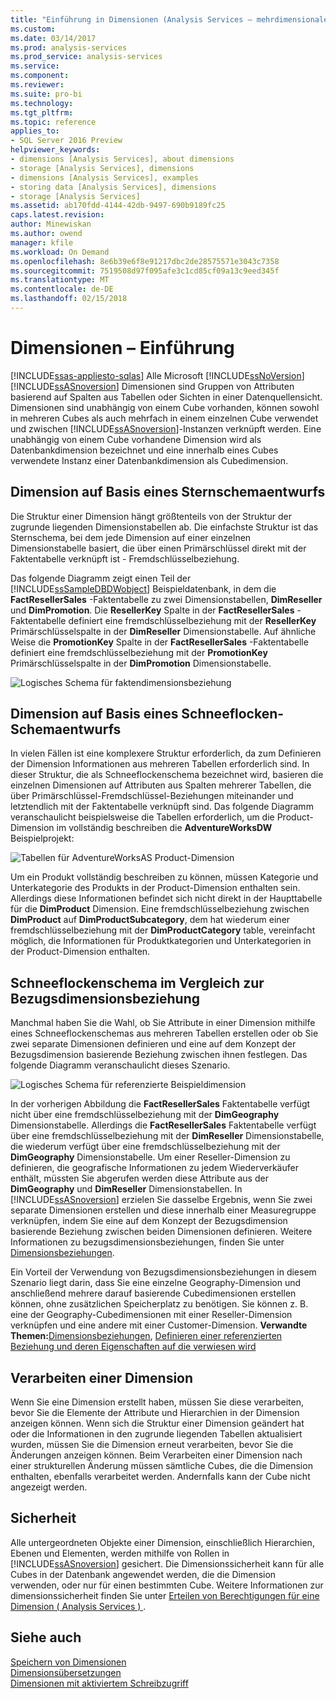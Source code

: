 ```yaml
---
title: "Einführung in Dimensionen (Analysis Services – mehrdimensionale Daten) | Microsoft Docs"
ms.custom: 
ms.date: 03/14/2017
ms.prod: analysis-services
ms.prod_service: analysis-services
ms.service: 
ms.component: 
ms.reviewer: 
ms.suite: pro-bi
ms.technology: 
ms.tgt_pltfrm: 
ms.topic: reference
applies_to:
- SQL Server 2016 Preview
helpviewer_keywords:
- dimensions [Analysis Services], about dimensions
- storage [Analysis Services], dimensions
- dimensions [Analysis Services], examples
- storing data [Analysis Services], dimensions
- storage [Analysis Services]
ms.assetid: ab170fdd-4144-42db-9497-690b9189fc25
caps.latest.revision: 
author: Minewiskan
ms.author: owend
manager: kfile
ms.workload: On Demand
ms.openlocfilehash: 8e6b39e6f8e91217dbc2de28575571e3043c7358
ms.sourcegitcommit: 7519508d97f095afe3c1cd85cf09a13c9eed345f
ms.translationtype: MT
ms.contentlocale: de-DE
ms.lasthandoff: 02/15/2018
---
```

# <a name="dimensions---introduction"></a>Dimensionen – Einführung
[!INCLUDE[ssas-appliesto-sqlas](../../includes/ssas-appliesto-sqlas.md)]
Alle Microsoft [!INCLUDE[ssNoVersion](../../includes/ssnoversion-md.md)] [!INCLUDE[ssASnoversion](../../includes/ssasnoversion-md.md)] Dimensionen sind Gruppen von Attributen basierend auf Spalten aus Tabellen oder Sichten in einer Datenquellensicht. Dimensionen sind unabhängig von einem Cube vorhanden, können sowohl in mehreren Cubes als auch mehrfach in einem einzelnen Cube verwendet und zwischen [!INCLUDE[ssASnoversion](../../includes/ssasnoversion-md.md)]-Instanzen verknüpft werden. Eine unabhängig von einem Cube vorhandene Dimension wird als Datenbankdimension bezeichnet und eine innerhalb eines Cubes verwendete Instanz einer Datenbankdimension als Cubedimension.  
  
## <a name="dimension-based-on-a-star-schema-design"></a>Dimension auf Basis eines Sternschemaentwurfs  
 Die Struktur einer Dimension hängt größtenteils von der Struktur der zugrunde liegenden Dimensionstabellen ab. Die einfachste Struktur ist das Sternschema, bei dem jede Dimension auf einer einzelnen Dimensionstabelle basiert, die über einen Primärschlüssel direkt mit der Faktentabelle verknüpft ist - Fremdschlüsselbeziehung.  
  
 Das folgende Diagramm zeigt einen Teil der [!INCLUDE[ssSampleDBDWobject](../../includes/sssampledbdwobject-md.md)] Beispieldatenbank, in dem die **FactResellerSales** -Faktentabelle zu zwei Dimensionstabellen, **DimReseller** und **DimPromotion**. Die **ResellerKey** Spalte in der **FactResellerSales** -Faktentabelle definiert eine fremdschlüsselbeziehung mit der **ResellerKey** Primärschlüsselspalte in der  **DimReseller** Dimensionstabelle. Auf ähnliche Weise die **PromotionKey** Spalte in der **FactResellerSales** -Faktentabelle definiert eine fremdschlüsselbeziehung mit der **PromotionKey** Primärschlüsselspalte in der  **DimPromotion** Dimensionstabelle.  
  
 ![Logisches Schema für faktendimensionsbeziehung](../../analysis-services/multidimensional-models-olap-logical-dimension-objects/media/dimfactrelationship.gif "logisches Schema für faktendimensionsbeziehung")  
  
## <a name="dimension-based-on-a-snowflake-schema-design"></a>Dimension auf Basis eines Schneeflocken-Schemaentwurfs  
 In vielen Fällen ist eine komplexere Struktur erforderlich, da zum Definieren der Dimension Informationen aus mehreren Tabellen erforderlich sind. In dieser Struktur, die als Schneeflockenschema bezeichnet wird, basieren die einzelnen Dimensionen auf Attributen aus Spalten mehrerer Tabellen, die über Primärschlüssel-Fremdschlüssel-Beziehungen miteinander und letztendlich mit der Faktentabelle verknüpft sind. Das folgende Diagramm veranschaulicht beispielsweise die Tabellen erforderlich, um die Product-Dimension im vollständig beschreiben die **AdventureWorksDW** Beispielprojekt:  
  
 ![Tabellen für AdventureWorksAS Product-Dimension](../../analysis-services/multidimensional-models-olap-logical-dimension-objects/media/dimproduct.gif "Tabellen für AdventureWorksAS Product-Dimension")  
  
 Um ein Produkt vollständig beschreiben zu können, müssen Kategorie und Unterkategorie des Produkts in der Product-Dimension enthalten sein. Allerdings diese Informationen befindet sich nicht direkt in der Haupttabelle für die **DimProduct** Dimension. Eine fremdschlüsselbeziehung zwischen **DimProduct** auf **DimProductSubcategory**, dem hat wiederum einer fremdschlüsselbeziehung mit der **DimProductCategory** table, vereinfacht möglich, die Informationen für Produktkategorien und Unterkategorien in der Product-Dimension enthalten.  
  
## <a name="snowflake-schema-versus-reference-relationship"></a>Schneeflockenschema im Vergleich zur Bezugsdimensionsbeziehung  
 Manchmal haben Sie die Wahl, ob Sie Attribute in einer Dimension mithilfe eines Schneeflockenschemas aus mehreren Tabellen erstellen oder ob Sie zwei separate Dimensionen definieren und eine auf dem Konzept der Bezugsdimension basierende Beziehung zwischen ihnen festlegen. Das folgende Diagramm veranschaulicht dieses Szenario.  
  
 ![Logisches Schema für referenzierte Beispieldimension](../../analysis-services/multidimensional-models-olap-logical-dimension-objects/media/dimindirect.gif "logisches Schema für referenzierte Beispieldimension")  
  
 In der vorherigen Abbildung die **FactResellerSales** Faktentabelle verfügt nicht über eine fremdschlüsselbeziehung mit der **DimGeography** Dimensionstabelle. Allerdings die **FactResellerSales** Faktentabelle verfügt über eine fremdschlüsselbeziehung mit der **DimReseller** Dimensionstabelle, die wiederum verfügt über eine fremdschlüsselbeziehung mit der  **DimGeography** Dimensionstabelle. Um einer Reseller-Dimension zu definieren, die geografische Informationen zu jedem Wiederverkäufer enthält, müssten Sie abgerufen werden diese Attribute aus der **DimGeography** und **DimReseller** Dimensionstabellen. In [!INCLUDE[ssASnoversion](../../includes/ssasnoversion-md.md)] erzielen Sie dasselbe Ergebnis, wenn Sie zwei separate Dimensionen erstellen und diese innerhalb einer Measuregruppe verknüpfen, indem Sie eine auf dem Konzept der Bezugsdimension basierende Beziehung zwischen beiden Dimensionen definieren. Weitere Informationen zu bezugsdimensionsbeziehungen, finden Sie unter [Dimensionsbeziehungen](../../analysis-services/multidimensional-models-olap-logical-cube-objects/dimension-relationships.md).  
  
 Ein Vorteil der Verwendung von Bezugsdimensionsbeziehungen in diesem Szenario liegt darin, dass Sie eine einzelne Geography-Dimension und anschließend mehrere darauf basierende Cubedimensionen erstellen können, ohne zusätzlichen Speicherplatz zu benötigen. Sie können z.&nbsp;B. eine der Geography-Cubedimensionen mit einer Reseller-Dimension verknüpfen und eine andere mit einer Customer-Dimension. **Verwandte Themen:**[Dimensionsbeziehungen](../../analysis-services/multidimensional-models-olap-logical-cube-objects/dimension-relationships.md), [Definieren einer referenzierten Beziehung und deren Eigenschaften auf die verwiesen wird](../../analysis-services/multidimensional-models/define-a-referenced-relationship-and-referenced-relationship-properties.md)  
  
## <a name="processing-a-dimension"></a>Verarbeiten einer Dimension  
 Wenn Sie eine Dimension erstellt haben, müssen Sie diese verarbeiten, bevor Sie die Elemente der Attribute und Hierarchien in der Dimension anzeigen können. Wenn sich die Struktur einer Dimension geändert hat oder die Informationen in den zugrunde liegenden Tabellen aktualisiert wurden, müssen Sie die Dimension erneut verarbeiten, bevor Sie die Änderungen anzeigen können. Beim Verarbeiten einer Dimension nach einer strukturellen Änderung müssen sämtliche Cubes, die die Dimension enthalten, ebenfalls verarbeitet werden. Andernfalls kann der Cube nicht angezeigt werden.  
  
## <a name="security"></a>Sicherheit  
 Alle untergeordneten Objekte einer Dimension, einschließlich Hierarchien, Ebenen und Elementen, werden mithilfe von Rollen in [!INCLUDE[ssASnoversion](../../includes/ssasnoversion-md.md)] gesichert. Die Dimensionssicherheit kann für alle Cubes in der Datenbank angewendet werden, die die Dimension verwenden, oder nur für einen bestimmten Cube. Weitere Informationen zur dimensionssicherheit finden Sie unter [Erteilen von Berechtigungen für eine Dimension &#40; Analysis Services &#41; ](../../analysis-services/multidimensional-models/grant-permissions-on-a-dimension-analysis-services.md).  
  
## <a name="see-also"></a>Siehe auch  
 [Speichern von Dimensionen](../../analysis-services/multidimensional-models-olap-logical-dimension-objects/dimensions-storage.md)   
 [Dimensionsübersetzungen](../../analysis-services/multidimensional-models-olap-logical-dimension-objects/dimension-translations.md)   
 [Dimensionen mit aktiviertem Schreibzugriff](../../analysis-services/multidimensional-models-olap-logical-dimension-objects/write-enabled-dimensions.md)  
  
  
